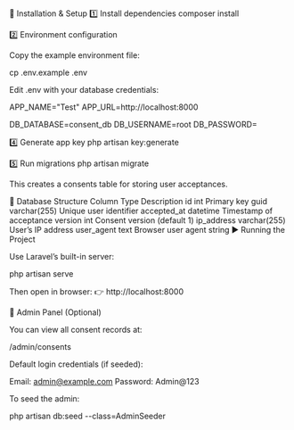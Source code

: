 🧩 Installation & Setup
1️⃣ Install dependencies
composer install

2️⃣  Environment configuration

Copy the example environment file:

cp .env.example .env


Edit .env with your database credentials:

APP_NAME="Test"
APP_URL=http://localhost:8000

DB_DATABASE=consent_db
DB_USERNAME=root
DB_PASSWORD=

4️⃣ Generate app key
php artisan key:generate

5️⃣ Run migrations
php artisan migrate


This creates a consents table for storing user acceptances.

🧱 Database Structure
Column	Type	Description
id	int	Primary key
guid	varchar(255)	Unique user identifier
accepted_at	datetime	Timestamp of acceptance
version	int	Consent version (default 1)
ip_address	varchar(255)	User’s IP address
user_agent	text	Browser user agent string
▶️ Running the Project

Use Laravel’s built-in server:

php artisan serve


Then open in browser:
👉 http://localhost:8000

🔐 Admin Panel (Optional)

You can view all consent records at:

/admin/consents


Default login credentials (if seeded):

Email: admin@example.com
Password: Admin@123


To seed the admin:

php artisan db:seed --class=AdminSeeder
